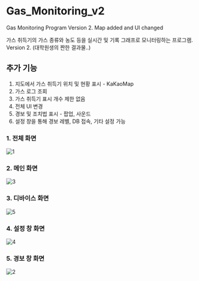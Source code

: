 # Gas_Monitoring_v2
Gas Monitoring Program Version 2. Map added and UI changed

가스 취득기의 가스 종류와 농도 등을 실시간 및 기록 그래프로 모니터링하는 프로그램. Version 2.
(대학원생의 짠한 결과물..) 

## 추가 기능
1) 지도에서 가스 취득기 위치 및 현황 표시 - KaKaoMap
2) 가스 로그 조회
3) 가스 취득기 표시 개수 제한 없음
4) 전체 UI 변경
5) 경보 및 조치법 표시 - 팝업, 사운드
6) 설정 창을 통해 경보 레벨, DB 접속, 기타 설정 가능

### 1. 전체 화면

![1](https://user-images.githubusercontent.com/43377484/80059507-25c4c680-8567-11ea-8cba-85b7eb66d69d.JPG)

### 2. 메인 화면

![3](https://user-images.githubusercontent.com/43377484/80059513-278e8a00-8567-11ea-8889-ea260bc7dee0.JPG)

### 3. 디바이스 화면

![5](https://user-images.githubusercontent.com/43377484/80059531-31b08880-8567-11ea-8155-0996adf4f525.JPG)

### 4. 설정 창 화면

![4](https://user-images.githubusercontent.com/43377484/80059518-2b221100-8567-11ea-8baf-d2de20b99234.JPG)

### 5. 경보 창 화면

![2](https://user-images.githubusercontent.com/43377484/80059527-2f4e2e80-8567-11ea-869b-ef611215b2d9.JPG)
